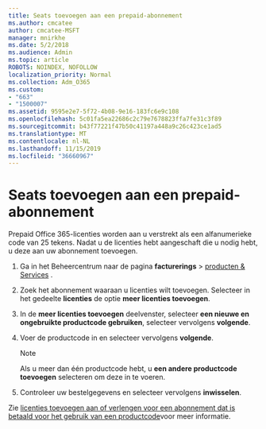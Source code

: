 ```yaml
---
title: Seats toevoegen aan een prepaid-abonnement
ms.author: cmcatee
author: cmcatee-MSFT
manager: mnirkhe
ms.date: 5/2/2018
ms.audience: Admin
ms.topic: article
ROBOTS: NOINDEX, NOFOLLOW
localization_priority: Normal
ms.collection: Adm_O365
ms.custom:
- "663"
- "1500007"
ms.assetid: 9595e2e7-5f72-4b08-9e16-183fc6e9c108
ms.openlocfilehash: 5c01fa5ea22686c2c79e7678823ffa7fe31c3f89
ms.sourcegitcommit: b43f77221f47b50c41197a448a9c26c423ce1ad5
ms.translationtype: MT
ms.contentlocale: nl-NL
ms.lasthandoff: 11/15/2019
ms.locfileid: "36660967"
---
```

# <a name="add-seats-to-a-prepaid-subscription"></a>Seats toevoegen aan een prepaid-abonnement

Prepaid Office 365-licenties worden aan u verstrekt als een alfanumerieke code van 25 tekens. Nadat u de licenties hebt aangeschaft die u nodig hebt, u deze aan uw abonnement toevoegen. 

1. Ga in het Beheercentrum naar de pagina **facturerings** > [producten & Services](https://go.microsoft.com/fwlink/p/?linkid=842054) .

2. Zoek het abonnement waaraan u licenties wilt toevoegen. Selecteer in het gedeelte **licenties** de optie **meer licenties toevoegen**.

3. In de **meer licenties toevoegen** deelvenster, selecteer **een nieuwe en ongebruikte productcode gebruiken**, selecteer vervolgens **volgende**.

4. Voer de productcode in en selecteer vervolgens **volgende**.

    > [!NOTE]
    > Als u meer dan één productcode hebt, u **een andere productcode toevoegen** selecteren om deze in te voeren.

5. Controleer uw bestelgegevens en selecteer vervolgens **inwisselen**.

Zie [licenties toevoegen aan of verlengen voor een abonnement dat is betaald voor het gebruik van een productcode](https://docs.microsoft.com/office365/admin/misc/add-licenses-using-product-key)voor meer informatie.